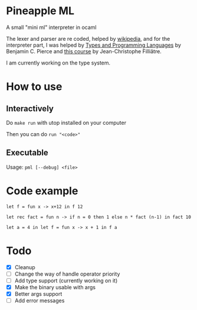 # Pineapple ML
A small "mini ml" interpreter in ocaml

The lexer and parser are re coded, helped by [wikipedia](https://wikipedia.org), and for the interpreter part, I was helped by [Types and Programming Languages](https://www.cis.upenn.edu/~bcpierce/tapl/) by Benjamin C. Pierce and [this course](https://www.enseignement.polytechnique.fr/informatique/INF564/poly.pdf) by Jean-Christophe Filliâtre.

I am currently working on the type system.

# How to use

## Interactively
Do `make run` with utop installed on your computer

Then you can do `run "<code>"`

## Executable
Usage: `pml [--debug] <file>`

# Code example
`let f = fun x -> x+12 in f 12`

`let rec fact = fun n -> if n = 0 then 1 else n * fact (n-1) in fact 10`

`let a = 4 in let f = fun x -> x + 1 in f a`

# Todo
- [x] Cleanup
- [ ] Change the way of handle operator priority
- [ ] Add type support (currently working on it)
- [x] Make the binary usable with args
- [x] Better args support
- [ ] Add error messages

